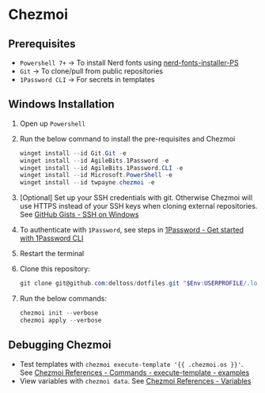 # Chezmoi

## Prerequisites

- `Powershell 7+` → To install Nerd fonts using [nerd-fonts-installer-PS](https://github.com/deltoss/nerd-fonts-installer-ps)
- `Git` → To clone/pull from public repositories
- `1Password CLI` → For secrets in templates

## Windows Installation

1. Open up `Powershell`

2. Run the below command to install the pre-requisites and Chezmoi

   ```powershell
   winget install --id Git.Git -e
   winget install --id AgileBits.1Password -e
   winget install --id AgileBits.1Password.CLI -e
   winget install --id Microsoft.PowerShell -e
   winget install --id twpayne.chezmoi -e
   ```

3. [Optional] Set up your SSH credentials with git. Otherwise Chezmoi will use HTTPS instead of your SSH keys when cloning external repositories. See [GitHub Gists - SSH on Windows](https://gist.github.com/deltoss/d7aa8beb0e6d456b223041f9fe120b61)

4. To authenticate with `1Password`, see steps in [1Password - Get started with 1Password CLI](https://developer.1password.com/docs/cli/get-started/)

5. Restart the terminal

6. Clone this repository:

   ```powershell
   git clone git@github.com:deltoss/dotfiles.git "$Env:USERPROFILE/.local/share/chezmoi"
   ```

7. Run the below commands:

   ```powershell
   chezmoi init --verbose
   chezmoi apply --verbose
   ```

## Debugging Chezmoi

- Test templates with `chezmoi execute-template '{{ .chezmoi.os }}'`. See [Chezmoi References - Commands - execute-template - examples](https://www.chezmoi.io/reference/commands/execute-template/#examples)
- View variables with `chezmoi data`. See [Chezmoi References - Variables](https://www.chezmoi.io/reference/templates/variables/)

